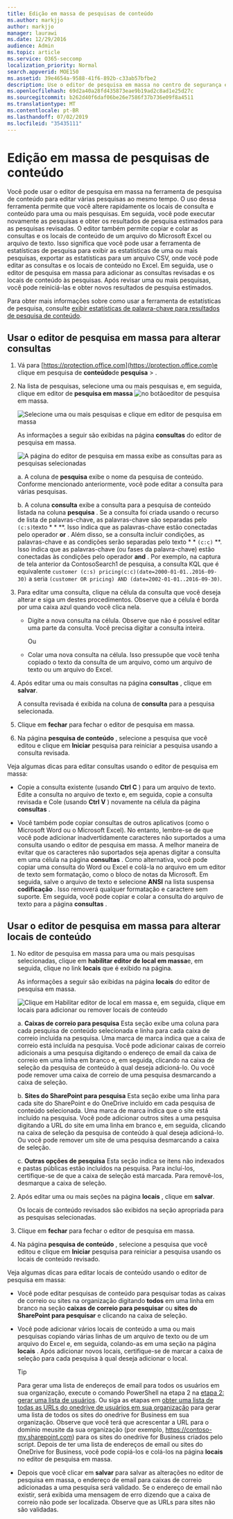 ```yaml
---
title: Edição em massa de pesquisas de conteúdo
ms.author: markjjo
author: markjjo
manager: laurawi
ms.date: 12/29/2016
audience: Admin
ms.topic: article
ms.service: O365-seccomp
localization_priority: Normal
search.appverid: MOE150
ms.assetid: 39e4654a-9588-41f6-892b-c33ab57bfbe2
description: Use o editor de pesquisa em massa no centro de segurança e conformidade no Office 365 ou no Microsoft 365 para alterar rapidamente os locais de consulta e conteúdo para uma ou mais pesquisas de conteúdo.
ms.openlocfilehash: 69d2a40a28fd435873eae9b19ad2c8ad1e25d27c
ms.sourcegitcommit: b262d40f6daf06be26e7586f37b736e09f8a4511
ms.translationtype: MT
ms.contentlocale: pt-BR
ms.lasthandoff: 07/02/2019
ms.locfileid: "35435111"
---
```

# <a name="bulk-edit-content-searches"></a>Edição em massa de pesquisas de conteúdo

Você pode usar o editor de pesquisa em massa na ferramenta de pesquisa de conteúdo para editar várias pesquisas ao mesmo tempo. O uso dessa ferramenta permite que você altere rapidamente os locais de consulta e conteúdo para uma ou mais pesquisas. Em seguida, você pode executar novamente as pesquisas e obter os resultados de pesquisa estimados para as pesquisas revisadas. O editor também permite copiar e colar as consultas e os locais de conteúdo de um arquivo do Microsoft Excel ou arquivo de texto. Isso significa que você pode usar a ferramenta de estatísticas de pesquisa para exibir as estatísticas de uma ou mais pesquisas, exportar as estatísticas para um arquivo CSV, onde você pode editar as consultas e os locais de conteúdo no Excel. Em seguida, use o editor de pesquisa em massa para adicionar as consultas revisadas e os locais de conteúdo às pesquisas. Após revisar uma ou mais pesquisas, você pode reiniciá-las e obter novos resultados de pesquisa estimados.
  
Para obter mais informações sobre como usar a ferramenta de estatísticas de pesquisa, consulte [exibir estatísticas de palavra-chave para resultados de pesquisa de conteúdo](view-keyword-statistics-for-content-search.md).
  
## <a name="use-the-bulk-search-editor-to-change-queries"></a>Usar o editor de pesquisa em massa para alterar consultas

1. Vá para [https://protection.office.com](https://protection.office.com)e clique em pesquisa de **conteúdo**de **pesquisa** \> .
    
2. Na lista de pesquisas, selecione uma ou mais pesquisas e, em seguida, clique em editor de **pesquisa em massa** ![no botão](media/1ddb3d18-2f00-4a7b-98a6-817ca5ec7014.png)editor de pesquisa em massa.
    
    ![Selecione uma ou mais pesquisas e clique em editor de pesquisa em massa](media/600c9716-89a2-4451-b111-fa7cfaad2006.png)
  
    As informações a seguir são exibidas na página **consultas** do editor de pesquisa em massa. 
    
    ![A página do editor de pesquisa em massa exibe as consultas para as pesquisas selecionadas](media/189659af-cc78-4479-b0bc-a93decad2f6c.png)
  
    a. A coluna de **pesquisa** exibe o nome da pesquisa de conteúdo. Conforme mencionado anteriormente, você pode editar a consulta para várias pesquisas. 
    
    b. A coluna **consulta** exibe a consulta para a pesquisa de conteúdo listada na coluna **pesquisa** . Se a consulta foi criada usando o recurso de lista de palavras-chave, as palavras-chave são separadas pelo `(c:s)`texto * * **. Isso indica que as palavras-chave estão conectadas pelo operador **or** . Além disso, se a consulta incluir condições, as palavras-chave e as condições serão separadas pelo texto * * `(c:c)` **. Isso indica que as palavras-chave (ou fases da palavra-chave) estão conectadas às condições pelo operador **and** . Por exemplo, na captura de tela anterior da ContosoSearch1 de pesquisa, a consulta KQL que é equivalente `customer (c:s) pricing(c:c)(date=2000-01-01..2016-09-30)` a seria `(customer OR pricing) AND (date=2002-01-01..2016-09-30)`.
    
3. Para editar uma consulta, clique na célula da consulta que você deseja alterar e siga um destes procedimentos. Observe que a célula é borda por uma caixa azul quando você clica nela.
    
   - Digite a nova consulta na célula. Observe que não é possível editar uma parte da consulta. Você precisa digitar a consulta inteira.
    
      Ou
    
    - Colar uma nova consulta na célula. Isso pressupõe que você tenha copiado o texto da consulta de um arquivo, como um arquivo de texto ou um arquivo do Excel.
    
4. Após editar uma ou mais consultas na página **consultas** , clique em **salvar**.
    
    A consulta revisada é exibida na coluna de **consulta** para a pesquisa selecionada. 
    
5. Clique em **fechar** para fechar o editor de pesquisa em massa. 
    
6. Na página **pesquisa de conteúdo** , selecione a pesquisa que você editou e clique em **Iniciar** pesquisa para reiniciar a pesquisa usando a consulta revisada. 
    
Veja algumas dicas para editar consultas usando o editor de pesquisa em massa:
  
- Copie a consulta existente (usando **Ctrl C** ) para um arquivo de texto. Edite a consulta no arquivo de texto e, em seguida, copie a consulta revisada e Cole (usando **Ctrl V** ) novamente na célula da página **consultas** . 
    
- Você também pode copiar consultas de outros aplicativos (como o Microsoft Word ou o Microsoft Excel). No entanto, lembre-se de que você pode adicionar inadvertidamente caracteres não suportados a uma consulta usando o editor de pesquisa em massa. A melhor maneira de evitar que os caracteres não suportados seja apenas digitar a consulta em uma célula na página **consultas** . Como alternativa, você pode copiar uma consulta do Word ou Excel e colá-la no arquivo em um editor de texto sem formatação, como o bloco de notas da Microsoft. Em seguida, salve o arquivo de texto e selecione **ANSI** na lista suspensa **codificação** . Isso removerá qualquer formatação e caractere sem suporte. Em seguida, você pode copiar e colar a consulta do arquivo de texto para a página **consultas** . 
    
  
## <a name="use-the-bulk-search-editor-to-change-content-locations"></a>Usar o editor de pesquisa em massa para alterar locais de conteúdo

1. No editor de pesquisa em massa para uma ou mais pesquisas selecionadas, clique em **habilitar editor de local em massa**e, em seguida, clique no link **locais** que é exibido na página. 
    
    As informações a seguir são exibidas na página **locais** do editor de pesquisa em massa. 
    
    ![Clique em Habilitar editor de local em massa e, em seguida, clique em locais para adicionar ou remover locais de conteúdo](media/a5a468ce-bd63-4c53-bc37-ff64cf769e59.png)
  
    a. **Caixas de correio para pesquisa** Esta seção exibe uma coluna para cada pesquisa de conteúdo selecionada e linha para cada caixa de correio incluída na pesquisa. Uma marca de marca indica que a caixa de correio está incluída na pesquisa. Você pode adicionar caixas de correio adicionais a uma pesquisa digitando o endereço de email da caixa de correio em uma linha em branco e, em seguida, clicando na caixa de seleção da pesquisa de conteúdo à qual deseja adicioná-lo. Ou você pode remover uma caixa de correio de uma pesquisa desmarcando a caixa de seleção.
    
    b. **Sites do SharePoint para pesquisa** Esta seção exibe uma linha para cada site do SharePoint e do OneDrive incluído em cada pesquisa de conteúdo selecionada. Uma marca de marca indica que o site está incluído na pesquisa. Você pode adicionar outros sites a uma pesquisa digitando a URL do site em uma linha em branco e, em seguida, clicando na caixa de seleção da pesquisa de conteúdo à qual deseja adicioná-lo. Ou você pode remover um site de uma pesquisa desmarcando a caixa de seleção.
    
    c. **Outras opções de pesquisa** Esta seção indica se itens não indexados e pastas públicas estão incluídos na pesquisa. Para incluí-los, certifique-se de que a caixa de seleção está marcada. Para removê-los, desmarque a caixa de seleção.
    
2. Após editar uma ou mais seções na página **locais** , clique em **salvar**.
    
    Os locais de conteúdo revisados são exibidos na seção apropriada para as pesquisas selecionadas.
    
3. Clique em **fechar** para fechar o editor de pesquisa em massa. 
    
4. Na página **pesquisa de conteúdo** , selecione a pesquisa que você editou e clique em **Iniciar** pesquisa para reiniciar a pesquisa usando os locais de conteúdo revisado. 
    
Veja algumas dicas para editar locais de conteúdo usando o editor de pesquisa em massa:
  
- Você pode editar pesquisas de conteúdo para pesquisar todas as caixas de correio ou sites na organização digitando **todos** em uma linha em branco na seção **caixas de correio para pesquisar** ou **sites do SharePoint para pesquisar** e clicando na caixa de seleção. 
    
- Você pode adicionar vários locais de conteúdo a uma ou mais pesquisas copiando várias linhas de um arquivo de texto ou de um arquivo do Excel e, em seguida, colando-as em uma seção na página **locais** . Após adicionar novos locais, certifique-se de marcar a caixa de seleção para cada pesquisa à qual deseja adicionar o local. 
    
    > [!TIP]
    > Para gerar uma lista de endereços de email para todos os usuários em sua organização, execute o comando PowerShell na etapa 2 na [etapa 2: gerar uma lista de usuários](search-the-mailbox-and-onedrive-for-business-for-a-list-of-users.md#step-2-generate-a-list-of-users). Ou siga as etapas em [obter uma lista de todas as URLs do onedrive de usuários em sua organização](https://docs.microsoft.com/onedrive/list-onedrive-urls) para gerar uma lista de todos os sites do onedrive for Business em sua organização. Observe que você terá que acrescentar a URL para o domínio meusite da sua organização (por exemplo, https://contoso-my.sharepoint.com) para os sites do onedrive for Business criados pelo script. Depois de ter uma lista de endereços de email ou sites do OneDrive for Business, você pode copiá-los e colá-los na página **locais** no editor de pesquisa em massa. 
  
- Depois que você clicar em **salvar** para salvar as alterações no editor de pesquisa em massa, o endereço de email para caixas de correio adicionadas a uma pesquisa será validado. Se o endereço de email não existir, será exibida uma mensagem de erro dizendo que a caixa de correio não pode ser localizada. Observe que as URLs para sites não são validadas. 
  

